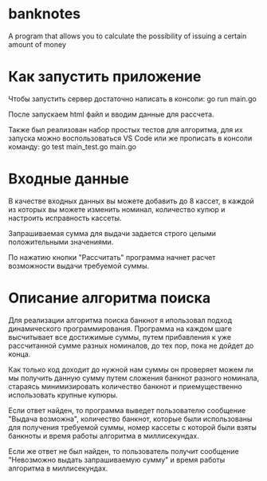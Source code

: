 # banknotes
  A program that allows you to calculate the possibility of issuing a certain amount of money
# Как запустить приложение
  Чтобы запустить сервер достаточно написать в консоли: go run main.go
  
  После запускаем html файл и вводим данные для рассчета.
  
  Также был реализован набор простых тестов для алгоритма, для их запуска можно воспользоваться VS Code или же прописать в консоли команду: go test main_test.go main.go

# Входные данные
  В качестве входных данных вы можете добавить до 8 кассет, в каждой из которых вы можете изменить номинал, количество купюр и настроить исправность кассеты.
  
  Запрашиваемая сумма для выдачи задается строго целыми положительными значениями.
  
  По нажатию кнопки "Рассчитать" программа начнет расчет возможности выдачи требуемой суммы.

# Описание алгоритма поиска
  Для реализации алгоритма поиска банкнот я ипользовал подход динамического программирования. Программа на каждом шаге высчитывает все достижимые суммы, путем прибавления к уже рассчитанной сумме разных номиналов, до тех пор, пока не дойдет до конца.
  
  Как только код доходит до нужной нам суммы он проверяет можем ли мы получить данную сумму путем сложения банкнот разного номинала, стараясь минимизировать количество банкнот и приемущественно использовать крупные купюры.
  
  Если ответ найден, то программа выведет пользователю сообщение "Выдача возможна", количество банкнот, которые были использованы для получения требуемой суммы, номер кассеты с которой были взяты банкноты и время работы алгоритма в миллисекундах.
  
  Если же ответ не был найден, то пользователь получит сообщение "Невозможно выдать запрашиваемую сумму" и время работы алгоритма в миллисекундах.


